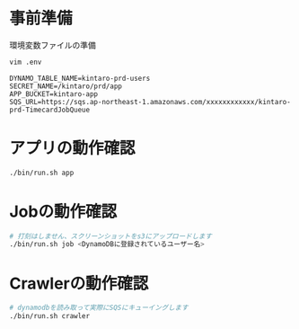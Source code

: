 # 事前準備

環境変数ファイルの準備

```bash
vim .env
```

```.env
DYNAMO_TABLE_NAME=kintaro-prd-users
SECRET_NAME=/kintaro/prd/app
APP_BUCKET=kintaro-app
SQS_URL=https://sqs.ap-northeast-1.amazonaws.com/xxxxxxxxxxxx/kintaro-prd-TimecardJobQueue
```


# アプリの動作確認

```bash
./bin/run.sh app
```

# Jobの動作確認

```bash
# 打刻はしません、スクリーンショットをs3にアップロードします
./bin/run.sh job <DynamoDBに登録されているユーザー名>
```

# Crawlerの動作確認

```bash
# dynamodbを読み取って実際にSQSにキューイングします
./bin/run.sh crawler
```